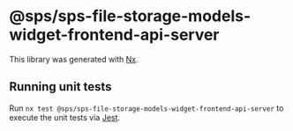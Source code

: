 # @sps/sps-file-storage-models-widget-frontend-api-server

This library was generated with [Nx](https://nx.dev).

## Running unit tests

Run `nx test @sps/sps-file-storage-models-widget-frontend-api-server` to execute the unit tests via [Jest](https://jestjs.io).
